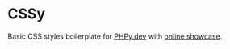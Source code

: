 # CSSy
Basic CSS styles boilerplate for [PHPy.dev](https://phpy.dev/) with [online showcase](https://cssy.tool0.one/).
